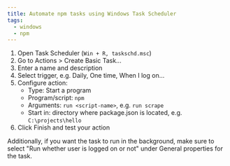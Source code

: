 ```yaml
---
title: Automate npm tasks using Windows Task Scheduler
tags:
  - windows
  - npm
---
```


1. Open Task Scheduler (`Win + R, taskschd.msc`)
1. Go to Actions > Create Basic Task...
1. Enter a name and description
1. Select trigger, e.g. Daily, One time, When I log on...
1. Configure action:
    * Type: Start a program
    * Program/script: `npm`
    * Arguments: `run <script-name>`, e.g. `run scrape`
    * Start in: directory where package.json is located, e.g. `C:\projects\hello`
1. Click Finish and test your action

Additionally, if you want the task to run in the background, make sure to select "Run whether user is logged on or not" under General properties for the task.
